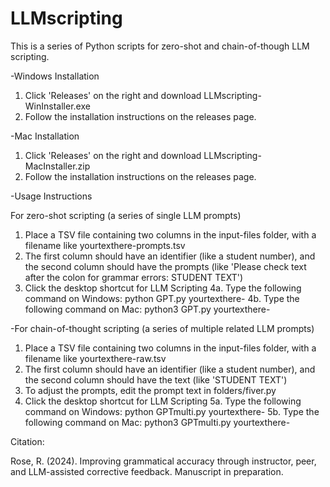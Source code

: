 # LLMscripting
This is a series of Python scripts for zero-shot and chain-of-though LLM scripting.

-Windows Installation

1. Click 'Releases' on the right and download LLMscripting-WinInstaller.exe
2. Follow the installation instructions on the releases page.

-Mac Installation 

1. Click 'Releases' on the right and download LLMscripting-MacInstaller.zip
2. Follow the installation instructions on the releases page.

-Usage Instructions

For zero-shot scripting (a series of single LLM prompts)

1. Place a TSV file containing two columns in the input-files folder, with a filename like yourtexthere-prompts.tsv
2. The first column should have an identifier (like a student number), and the second column should have the prompts (like 'Please check text after the colon for grammar errors: STUDENT TEXT')
3. Click the desktop shortcut for LLM Scripting
4a. Type the following command on Windows: python GPT.py yourtexthere-
4b. Type the following command on Mac: python3 GPT.py yourtexthere-

-For chain-of-thought scripting (a series of multiple related LLM prompts)

1. Place a TSV file containing two columns in the input-files folder, with a filename like yourtexthere-raw.tsv
2. The first column should have an identifier (like a student number), and the second column should have the text (like 'STUDENT TEXT')
3. To adjust the prompts, edit the prompt text in folders/fiver.py
4. Click the desktop shortcut for LLM Scripting
5a. Type the following command on Windows: python GPTmulti.py yourtexthere-
5b. Type the following command on Mac: python3 GPTmulti.py yourtexthere-


Citation:

Rose, R. (2024). Improving grammatical accuracy through instructor, peer, and LLM-assisted corrective feedback. Manuscript in preparation.
